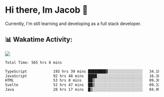 # Hi there, Im Jacob 👋
Currently, I'm still learning and developing as a full stack developer.

## 📊 Wakatime Activity:

![](https://wakatime.com/share/@bfeff6fe-7f39-433c-bc17-53e716b9a274/c1084c79-5b1a-4658-a9e1-8a8ffabbc873.svg)

<!--START_SECTION:waka-->

```txt
Total Time: 565 hrs 6 mins

TypeScript            193 hrs 39 mins ████████▓░░░░░░░░░░░░░░░░   34.18 %
JavaScript            92 hrs 48 mins  ████░░░░░░░░░░░░░░░░░░░░░   16.38 %
HTML                  53 hrs 8 mins   ██▒░░░░░░░░░░░░░░░░░░░░░░   09.38 %
Svelte                52 hrs 47 mins  ██▒░░░░░░░░░░░░░░░░░░░░░░   09.32 %
Java                  28 hrs 17 mins  █▒░░░░░░░░░░░░░░░░░░░░░░░   04.99 %
```

<!--END_SECTION:waka-->
